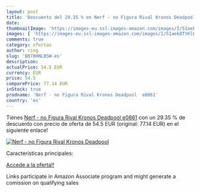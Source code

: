 ```yaml
---
layout: post
title: 'Descuento del 29.35 % en Nerf - no Figura Rival Kronos Deadpool  '
date: 
thumbnailImage: 'https://images-eu.ssl-images-amazon.com/images/I/51aekOTtKlL._SL200_.jpg'
images: [ 'https://images-eu.ssl-images-amazon.com/images/I/51aekOTtKlL._SL200_.jpg' ]
comments: true
category: ofertas
author: ring
slug: 'B078HNLBSW-es'
description:
actualPrice: 54.5 EUR
currency: EUR
price: 54.5
comparePrice: 77.14 EUR
inStock: true
prodname: 'Nerf - no Figura Rival Kronos Deadpool  e0861'
country: 'es'
---
```


Tienes [Nerf - no Figura Rival Kronos Deadpool  e0861](https://www.amazon.es/dp/B078HNLBSW/?tag=tolees-21) con un 29.35 % de descuento con precio de oferta de 54.5 EUR (original: 77.14 EUR) en el siguiente enlace!

[![Nerf - no Figura Rival Kronos Deadpool  ](https://images-eu.ssl-images-amazon.com/images/I/51aekOTtKlL._SL200_.jpg)](https://www.amazon.es/dp/B078HNLBSW/?tag=tolees-21)

Características principales:


[Accede a la oferta!!](https://www.amazon.es/dp/B078HNLBSW/?tag=tolees-21)

Links participate in Amazon Associate program and might generate a comission on qualifying sales


